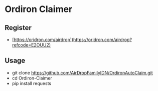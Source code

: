 # Ordiron Claimer

## Register

- [https://oridron.com/airdrop](https://oridron.com/airdrop?refcode=E2OUU2)

## Usage

- git clone https://github.com/AirDropFamilyIDN/OrdironAutoClaim.git
- cd Ordiron-Claimer
- pip install requests
